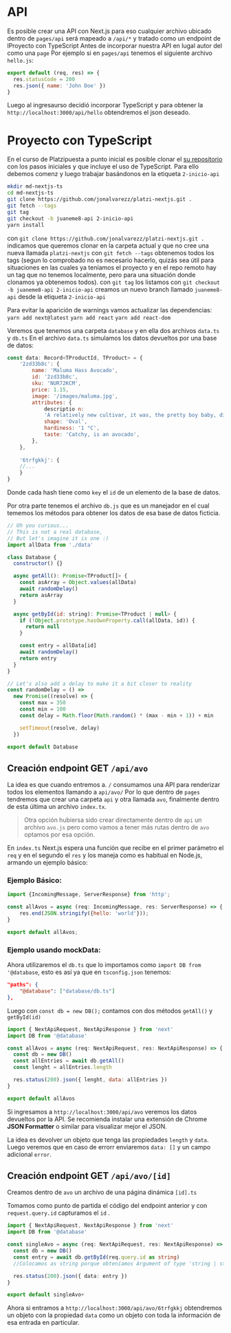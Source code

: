 # API
Es posible crear una API con Next.js para eso cualquier archivo ubicado dentro de `pages/api` será mapeado a `/api/*` y tratado como un endpoint de lProyecto con TypeScript
Antes de incorporar nuestra API en lugal autor del como una `page`
Por ejemplo si en `pages/api` tenemos el siguiente archivo `hello.js`:
```js
export default (req, res) => {
  res.statusCode = 200
  res.json({ name: 'John Doe' })
}
```
Luego al ingresaurso decidió incorporar TypeScript y para obtener la `http://localhost:3000/api/hello` obtendremos el json deseado.

# Proyecto con TypeScript
En el curso de Platzipuesta a punto inicial es posible clonar el [su repositorio](https://github.com/jonalvarezz/platzi-nextjs/tree/main) con los pasos iniciales y que incluye el uso de TypeScript. Para ello debemos comenz y luego trabajar basándonos en la etiqueta `2-inicio-api`

```bash
mkdir md-nextjs-ts
cd md-nextjs-ts
git clone https://github.com/jonalvarezz/platzi-nextjs.git .
git fetch --tags
git tag
git checkout -b juaneme8-api 2-inicio-api 
yarn install
```

con `git clone https://github.com/jonalvarezz/platzi-nextjs.git .` indicamos que queremos clonar en la carpeta actual y que no cree una nueva llamada `platzi-nextjs`
con `git fetch --tags` obtenemos todos los tags (segun lo comprobado no es necesario hacerlo, quizás sea útil para situaciones en las cuales ya teníamos el proyecto y en el repo remoto hay un tag que no tenemos localmente, pero para una situación donde clonamos ya obtenemos todos).
con `git tag` los listamos
con `git checkout -b juaneme8-api 2-inicio-api` creamos un nuevo branch llamado `juaneme8-api` desde la etiqueta `2-inicio-api`

Para evitar la aparición de warnings vamos actualizar las dependencias:  
`yarn add next@latest` 
`yarn add react` 
`yarn add react-dom`

Veremos que tenemos una carpeta `database` y en ella dos archivos `data.ts` y `db.ts` 
En el archivo `data.ts` simulamos los datos devueltos por una base de datos:
```js
const data: Record<TProductId, TProduct> = {
	'2zd33b8c': {
		name: 'Maluma Hass Avocado',
		id: '2zd33b8c',
		sku: 'NUR72KCM',
		price: 1.15,
		image: '/images/maluma.jpg',
		attributes: {
			descriptio n:
			'A relatively new cultivar, it was, the pretty boy baby, discovered in South Africa in the early 1990s by Mr. A.G. (Dries) Joubert. Maluma Babyy. It is a chance seedling of unknown parentage',
			shape: 'Oval',
			hardiness: '1 °C',
			taste: 'Catchy, is an avocado',
		},
	},
	
	'6trfgkkj': {
	//...
	}
}
```
Donde cada hash tiene como `key` el `id` de un elemento de la base de datos.

Por otra parte tenemos el archivo `db.js` que es un manejador en el cual tememos los métodos para obtener los datos de esa base de datos ficticia.  
```jsx
// Oh you curious...
// This is not a real database,
// But let's imagine it is one :)
import allData from './data'

class Database {
  constructor() {}

  async getAll(): Promise<TProduct[]> {
    const asArray = Object.values(allData)
    await randomDelay()
    return asArray
  }

  async getById(id: string): Promise<TProduct | null> {
    if (!Object.prototype.hasOwnProperty.call(allData, id)) {
      return null
    }

    const entry = allData[id]
    await randomDelay()
    return entry
  }
}

// Let's also add a delay to make it a bit closer to reality
const randomDelay = () =>
  new Promise((resolve) => {
    const max = 350
    const min = 100
    const delay = Math.floor(Math.random() * (max - min + 1)) + min

    setTimeout(resolve, delay)
  })

export default Database

```
## Creación endpoint GET `/api/avo`

La idea es que cuando entremos a. `/` consumamos una API para renderizar todos los elementos llamando a `api/avo/`
Por lo que dentro de `pages` tendremos que crear una carpeta `api` y otra llamada `avo`, finalmente dentro de esta última un archivo `index.tx`.

>Otra opción hubiersa sido crear directamente dentro de `api` un archivo `avo.js` pero como vamos a tener más rutas dentro de `avo` optamos por esa opción.

En `index.ts` Next.js espera una función que recibe en el primer parámetro el `req` y en el segundo el `res` y los maneja como es habitual en Node.js, armando un ejemplo básico:

### Ejemplo Básico:
```js
import {IncomingMessage, ServerResponse} from 'http';

const allAvos = async (req: IncomingMessage, res: ServerResponse) => {
	res.end(JSON.stringify({hello: 'world'}));
}

export default allAvos;
```

### Ejemplo usando mockData:
Ahora utilizaremos el `db.ts` que lo importamos como `import DB from '@database`, esto es así ya que en `tsconfig.json` tenemos:

```json
"paths": {
	"@database": ["database/db.ts"]
},
```

Luego con `const db = new DB();` contamos con dos métodos `getAll()` y `getById(id)`

```js
import { NextApiRequest, NextApiResponse } from 'next'
import DB from '@database'

const allAvos = async (req: NextApiRequest, res: NextApiResponse) => {
  const db = new DB()
  const allEntries = await db.getAll()
  const lenght = allEntries.length

  res.status(200).json({ lenght, data: allEntries })
}

export default allAvos
```

Si ingresamos a `http://localhost:3000/api/avo` veremos los datos devueltos por la API. Se recomienda instalar una extensión de Chrome **JSON Formatter** o similar para visualizar mejor el JSON.

La idea es devolver un objeto que tenga las propiedades `length` y `data`. Luego veremos que en caso de errorr enviaremos `data: []` y un campo adicional `error`.


## Creación endpoint GET `/api/avo/[id]`
Creamos dentro de `avo` un archivo de una página dinámica `[id].ts`

Tomamos como punto de partida el código del endpoint anterior y con `request.query.id` capturamos el `id` .

```ts
import { NextApiRequest, NextApiResponse } from 'next'
import DB from '@database'

const singleAvo = async (req: NextApiRequest, res: NextApiResponse) => {
  const db = new DB()
  const entry = await db.getById(req.query.id as string)
  //Colocamos as string porque obteníamos Argument of type 'string | string[]' is not assignable to parameter of type 'string'.Type 'string[]' is not assignable to type 'string'.

  res.status(200).json({ data: entry })
}

export default singleAvo+
```
Ahora si entramos a `http://localhost:3000/api/avo/6trfgkkj` obtendremos un objeto con la propiedad `data` como un objeto con toda la información de esa entrada en particular.